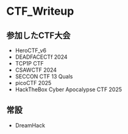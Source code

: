 ﻿# CTF_Writeup

## 参加したCTF大会

- HeroCTF_v6
- DEADFACECTf 2024
- TCP1P CTF
- CSAWCTF 2024
- SECCON CTF 13 Quals
- picoCTF 2025
- HackTheBox Cyber Apocalypse CTF 2025

## 常設
- DreamHack
